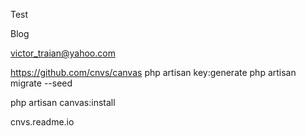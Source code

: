 Test

Blog

victor_traian@yahoo.com

https://github.com/cnvs/canvas
php artisan key:generate
php artisan migrate --seed


php artisan canvas:install

cnvs.readme.io
